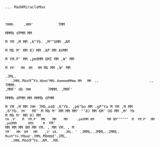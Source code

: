 <code>... Mad4MiracleMax

`7MMM.     ,MMF'             `7MM            
  MMMb    dPMM                 MM            
  M YM   ,M MM   ,6"Yb.   ,M""bMM       ,AM  
  M  Mb  M' MM  8)   MM ,AP    MM      AVMM  
  M  YM.P'  MM   ,pm9MM 8MI    MM    ,W' MM  
  M  `YM'   MM  8M   MM `Mb    MM  ,W'   MM  
.JML. `'  .JMML.`Moo9^Yo.`Wbmd"MML.AmmmmmMMmm
                                         MM  
                                         MM 
                  ,,                           ,,                                             
`7MMM.     ,MMF'  db                         `7MM         `7MMM.     ,MMF'                    
  MMMb    dPMM                                 MM           MMMb    dPMM                      
  M YM   ,M MM  `7MM  `7Mb,od8 ,6"Yb.  ,p6"bo  MM  .gP"Ya   M YM   ,M MM   ,6"Yb.  `7M'   `MF'
  M  Mb  M' MM    MM    MM' "'8)   MM 6M'  OO  MM ,M'   Yb  M  Mb  M' MM  8)   MM    `VA ,V'  
  M  YM.P'  MM    MM    MM     ,pm9MM 8M       MM 8M""""""  M  YM.P'  MM   ,pm9MM      XMX    
  M  `YM'   MM    MM    MM    8M   MM YM.    , MM YM.    ,  M  `YM'   MM  8M   MM    ,V' VA.  
.JML. `'  .JMML..JMML..JMML.  `Moo9^Yo.YMbmd'.JMML.`Mbmmd'.JML. `'  .JMML.`Moo9^Yo..AM.   .MA.
</code>
